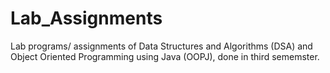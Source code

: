# Lab_Assignments

Lab programs/ assignments of Data Structures and Algorithms (DSA) and Object Oriented Programming using Java (OOPJ), done in third sememster.


